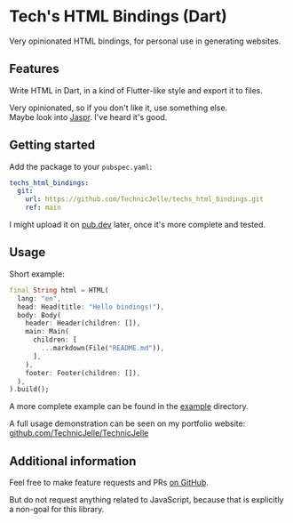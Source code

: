 # Tech's HTML Bindings (Dart)

Very opinionated HTML bindings, for personal use in generating websites.

## Features

Write HTML in Dart, in a kind of Flutter-like style and export it to files.

Very opinionated, so if you don't like it, use something else.  
Maybe look into [Jaspr](https://pub.dev/packages/jaspr). I've heard it's good.

## Getting started

Add the package to your `pubspec.yaml`:

```yaml
techs_html_bindings:
  git:
    url: https://github.com/TechnicJelle/techs_html_bindings.git
    ref: main
```

I might upload it on [pub.dev](https://pub.dev/) later, once it's more complete and tested.

## Usage

Short example:

```dart
final String html = HTML(
  lang: "en",
  head: Head(title: "Hello bindings!"),
  body: Body(
    header: Header(children: []),
    main: Main(
      children: [
        ...markdown(File("README.md")),
      ],
    ),
    footer: Footer(children: []),
  ),
).build();
```

A more complete example can be found in the [example](example) directory.

A full usage demonstration can be seen on my portfolio website: [github.com/TechnicJelle/TechnicJelle](https://github.com/TechnicJelle/TechnicJelle)

## Additional information

Feel free to make feature requests and PRs [on GitHub](https://github.com/TechnicJelle/techs_html_bindings).

But do not request anything related to JavaScript, because that is explicitly a non-goal for this library.
